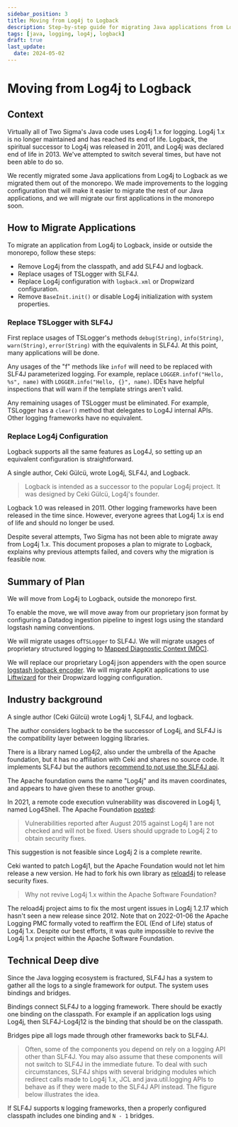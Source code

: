 ```yaml
---
sidebar_position: 3
title: Moving from Log4j to Logback
description: Step-by-step guide for migrating Java applications from Log4j to Logback
tags: [java, logging, log4j, logback]
draft: true
last_update:
  date: 2024-05-02
---
```


# Moving from Log4j to Logback

## Context

Virtually all of Two Sigma's Java code uses Log4j 1.x for logging. Log4j 1.x is no longer maintained and has reached its end of life. Logback, the spiritual successor to Log4j was released in 2011, and Log4j was declared end of life in 2013. We've attempted to switch several times, but have not been able to do so.

We recently migrated some Java applications from Log4j to Logback as we migrated them out of the monorepo. We made improvements to the logging configuration that will make it easier to migrate the rest of our Java applications, and we will migrate our first applications in the monorepo soon.

## How to Migrate Applications

To migrate an application from Log4j to Logback, inside or outside the monorepo, follow these steps:

- Remove Log4j from the classpath, and add SLF4J and logback.
- Replace usages of TSLogger with SLF4J.
- Replace Log4j configuration with `logback.xml` or Dropwizard configuration.
- Remove `BaseInit.init()` or disable Log4j initialization with system properties.

### Replace TSLogger with SLF4J

First replace usages of TSLogger's methods `debug(String)`, `info(String)`, `warn(String)`, `error(String)` with the equivalents in SLF4J. At this point, many applications will be done.

Any usages of the "f" methods like `infof` will need to be replaced with SLF4J parameterized logging. For example, replace `LOGGER.infof("Hello, %s", name)` with `LOGGER.info("Hello, {}", name)`. IDEs have helpful inspections that will warn if the template strings aren't valid.

Any remaining usages of TSLogger must be eliminated. For example, TSLogger has a `clear()` method that delegates to Log4J internal APIs. Other logging frameworks have no equivalent.

### Replace Log4j Configuration

Logback supports all the same features as Log4J, so setting up an equivalent configuration is straightforward.

A single author, Ceki Gülcü, wrote Log4j, SLF4J, and Logback.

> Logback is intended as a successor to the popular Log4j project. It was designed by Ceki Gülcü, Log4j's founder.

Logback 1.0 was released in 2011. Other logging frameworks have been released in the time since. However, everyone agrees that Log4j 1.x is end of life and should no longer be used.

Despite several attempts, Two Sigma has not been able to migrate away from Log4j 1.x. This document proposes a plan to migrate to Logback, explains why previous attempts failed, and covers why the migration is feasible now.

## Summary of Plan

We will move from Log4j to Logback, outside the monorepo first.

To enable the move, we will move away from our proprietary json format by configuring a Datadog ingestion pipeline to ingest logs using the standard logstash naming conventions.

We will migrate usages of`TSLogger` to SLF4J. We will migrate usages of proprietary structured logging to [Mapped Diagnostic Context (MDC)](https://logback.qos.ch/manual/mdc.html).

We will replace our proprietary Log4j json appenders with the open source [logstash logback encoder](https://github.com/logfellow/logstash-logback-encoder). We will migrate AppKit applications to use [Liftwizard](https://central.sonatype.com/artifact/io.liftwizard/liftwizard-config-logging-logstash-console) for their Dropwizard logging configuration.

## Industry background

A single author (Ceki Gülcü) wrote Log4j 1, SLF4J, and logback.

The author considers logback to be the successor of Log4j, and SLF4J is the compatibility layer between logging libraries.

There is a library named Log4j2, also under the umbrella of the Apache foundation, but it has no affiliation with Ceki and shares no source code. It implements SLF4J but the authors [recommend to not use the SLF4J api](https://stackoverflow.com/a/41500347).

The Apache foundation owns the name "Log4j" and its maven coordinates, and appears to have given these to another group.

In 2021, a remote code execution vulnerability was discovered in Log4j 1, named Log4Shell. The Apache Foundation [posted](https://logging.apache.org/Log4j/2.x/security.html#CVE-2021-44228):

> Vulnerabilities reported after August 2015 against Log4j 1 are not checked and will not be fixed. Users should upgrade to Log4j 2 to obtain security fixes.

This suggestion is not feasible since Log4j 2 is a complete rewrite.

Ceki wanted to patch Log4j1, but the Apache Foundation would not let him release a new version. He had to fork his own library as [reload4j](https://reload4j.qos.ch/) to release security fixes.

> Why not revive Log4j 1.x within the Apache Software Foundation?

The reload4j project aims to fix the most urgent issues in Log4j 1.2.17 which hasn't seen a new release since 2012. Note that on 2022-01-06 the Apache Logging PMC formally voted to reaffirm the EOL (End of Life) status of Log4j 1.x. Despite our best efforts, it was quite impossible to revive the Log4j 1.x project within the Apache Software Foundation.

## Technical Deep dive

Since the Java logging ecosystem is fractured, SLF4J has a system to gather all the logs to a single framework for output. The system uses bindings and bridges.

Bindings connect SLF4J to a logging framework. There should be exactly one binding on the classpath. For example if an application logs using Log4j, then SLF4J-Log4j12 is the binding that should be on the classpath.

Bridges pipe all logs made through other frameworks back to SLF4J.

> Often, some of the components you depend on rely on a logging API other than SLF4J. You may also assume that these components will not switch to SLF4J in the immediate future. To deal with such circumstances, SLF4J ships with several bridging modules which redirect calls made to Log4j 1.x, JCL and java.util.logging APIs to behave as if they were made to the SLF4J API instead. The figure below illustrates the idea.

If SLF4J supports `N` logging frameworks, then a properly configured classpath includes one binding and `N - 1` bridges.

